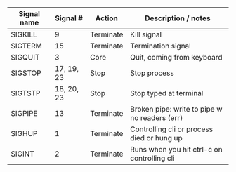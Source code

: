 | Signal name | Signal #   | Action    | Description / notes                            |
|-------------|------------|-----------|------------------------------------------------|
| SIGKILL     | 9          | Terminate | Kill signal                                    |
| SIGTERM     | 15         | Terminate | Termination signal                             |
| SIGQUIT     | 3          | Core      | Quit, coming from keyboard                     |
| SIGSTOP     | 17, 19, 23 | Stop      | Stop process                                   |
| SIGTSTP     | 18, 20, 23 | Stop      | Stop typed at terminal                         |
| SIGPIPE     | 13         | Terminate | Broken pipe: write to pipe w no readers (err)  |
| SIGHUP      | 1          | Terminate | Controlling cli or process died or hung up     |
| SIGINT      | 2          | Terminate | Runs when you hit ctrl-c on controlling cli    |